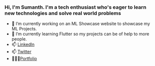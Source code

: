 ### Hi, I'm Sumanth. I'm a tech enthusiast who's eager to learn new technologies and solve real world problems

<!--
**sumanth-vs/sumanth-vs** is a ✨ _special_ ✨ repository because its `README.md` (this file) appears on your GitHub profile.-->


- 🔭 I’m currently working on an ML Showcase website to showcase my ML Projects.
- 🌱 I’m currently learning Flutter so my projects can be of help to more people.
- 📫 [LinkedIn](linkedin.com/in/sumanthvs)
- 📫 [Twitter](twitter.com/_sumanth_vs)
- 👨🏾‍⚖️[Portfolio](https://sumanth-vs.github.io/)
<!--
- 😄 Pronouns: ...
- ⚡ Fun fact: ...
- 👯 I’m looking to collaborate on ...
- 🤔 I’m looking for help with ...
- 💬 Ask me about ... -->

